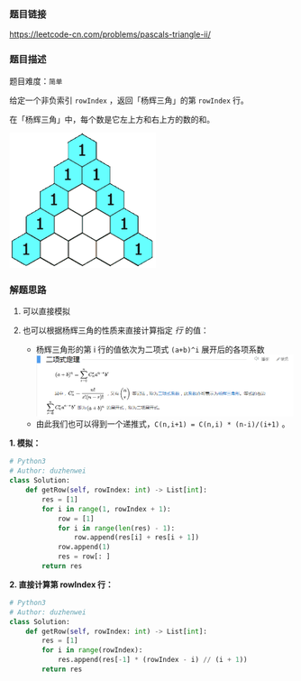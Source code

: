 ### 题目链接
https://leetcode-cn.com/problems/pascals-triangle-ii/

### 题目描述
题目难度：```简单```

给定一个非负索引 ```rowIndex``` ，返回「杨辉三角」的第 ```rowIndex``` 行。

在「杨辉三角」中，每个数是它左上方和右上方的数的和。

![示意图](../assets/108.示例图.gif)

### 解题思路
1. 可以直接模拟
2. 也可以根据杨辉三角的性质来直接计算指定 *行* 的值：

   - 杨辉三角形的第 i 行的值依次为二项式 ```(a+b)^i``` 展开后的各项系数
    ![百度百科截图](../assets/119.题解.png)
   - 由此我们也可以得到一个递推式，```C(n,i+1) = C(n,i) * (n-i)/(i+1)``` 。

**1. 模拟：**
```python
# Python3
# Author: duzhenwei
class Solution:
    def getRow(self, rowIndex: int) -> List[int]:
        res = [1]
        for i in range(1, rowIndex + 1):
            row = [1]
            for i in range(len(res) - 1):
                row.append(res[i] + res[i + 1])
            row.append(1)
            res = row[: ]
        return res
```

**2. 直接计算第 rowIndex 行：**
```python
# Python3
# Author: duzhenwei
class Solution:
    def getRow(self, rowIndex: int) -> List[int]:
        res = [1]
        for i in range(rowIndex):
            res.append(res[-1] * (rowIndex - i) // (i + 1))
        return res
```